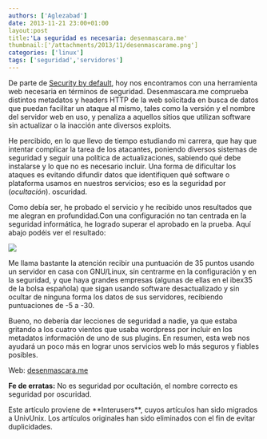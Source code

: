 ```yaml
---
authors: ['Aglezabad']
date: 2013-11-21 23:00+01:00
layout:post
title:'La seguridad es necesaria: desenmascara.me'
thumbnail:['/attachments/2013/11/desenmascarame.png']
categories: ['linux']
tags: ['seguridad','servidores']
---
```


De parte de [Security by default](http://www.securitybydefault.com/2013/01/grandes-empresas-sobre-pequenas-y.html), hoy nos encontramos con una herramienta web necesaria en términos de seguridad. Desenmascara.me comprueba distintos metadatos y headers HTTP de la web solicitada en busca de datos que puedan facilitar un ataque al mismo, tales como la versión y el nombre del servidor web en uso, y penaliza a aquellos sitios que utilizan software sin actualizar o la inacción ante diversos exploits.

He percibido, en lo que llevo de tiempo estudiando mi carrera, que hay que intentar complicar la tarea de los atacantes, poniendo diversos sistemas de seguridad y seguir una política de actualizaciones, sabiendo qué debe instalarse y lo que no es necesario incluir. Una forma de dificultar los ataques es evitando difundir datos que identifiquen qué software o plataforma usamos en nuestros servicios; eso es la seguridad por (_ocultación_). oscuridad.

Como debía ser, he probado el servicio y he recibido unos resultados que me alegran en profundidad.Con una configuración no tan centrada en la seguridad informática, he logrado superar el aprobado en la prueba. Aquí abajo podéis ver el resultado:

<img class="img-responsive img-rounded" style="display:block; margin: 0 auto;" src="/img/placeholder.gif" data-original="/attachments/2013/11/desenmascarame.png">

Me llama bastante la atención recibir una puntuación de 35 puntos usando un servidor en casa con GNU/Linux, sin centrarme en la configuración y en la seguridad, y que haya grandes empresas (algunas de ellas en el ibex35 de la bolsa española) que sigan usando software desactualizado y sin ocultar de ninguna forma los datos de sus servidores, recibiendo puntuaciones de -5 a -30.

Bueno, no debería dar lecciones de seguridad a nadie, ya que estaba gritando a los cuatro vientos que usaba wordpress por incluir en los metadatos información de uno de sus plugins. En resumen, esta web nos ayudará un poco más en lograr unos servicios web lo más seguros y fiables posibles.

Web: [desenmascara.me](http://desenmascara.me)

**Fe de erratas:** No es seguridad por ocultación, el nombre correcto es seguridad por oscuridad.

<div class="alert alert-info">
Este artículo proviene de **Interusers**, cuyos artículos han sido migrados a UnivUnix. Los artículos originales han sido eliminados con el fin de evitar duplicidades. 
</div>